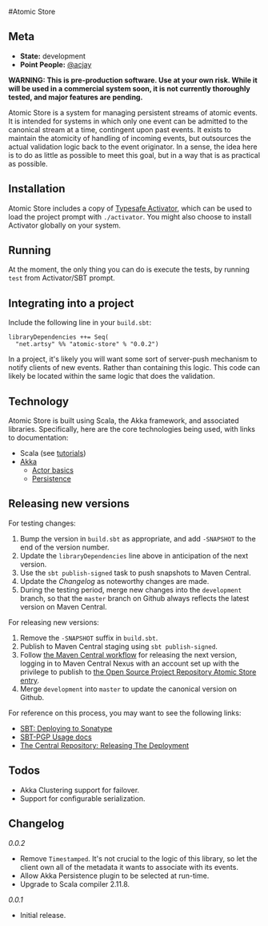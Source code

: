 #Atomic Store

## Meta

* __State:__ development
* __Point People:__ [@acjay](https://github.com/acjay)

**WARNING: This is pre-production software. Use at your own risk. While it will be used in a commercial system soon, it is not currently thoroughly tested, and major features are pending.**

Atomic Store is a system for managing persistent streams of atomic events. It is intended for systems in which only one event can be admitted to the canonical stream at a time, contingent upon past events. It exists to maintain the atomicity of handling of incoming events, but outsources the actual validation logic back to the event originator. In a sense, the idea here is to do as little as possible to meet this goal, but in a way that is as practical as possible. 

## Installation

Atomic Store includes a copy of [Typesafe Activator](http://www.typesafe.com/community/core-tools/activator-and-sbt), which can be used to load the project prompt with `./activator`. You might also choose to install Activator globally on your system.

## Running

At the moment, the only thing you can do is execute the tests, by running `test` from Activator/SBT prompt.

## Integrating into a project

Include the following line in your `build.sbt`:

```
libraryDependencies ++= Seq(
  "net.artsy" %% "atomic-store" % "0.0.2")
```

In a project, it's likely you will want some sort of server-push mechanism to notify clients of new events. Rather than containing this logic. This code can likely be located within the same logic that does the validation.

## Technology

Atomic Store is built using Scala, the Akka framework, and associated libraries. Specifically, here are the core technologies being used, with links to documentation:

- Scala (see [tutorials](http://docs.scala-lang.org/tutorials/))
- [Akka](http://doc.akka.io/docs/akka/snapshot/scala.html)
  - [Actor basics](http://doc.akka.io/docs/akka/snapshot/scala/actors.html)
  - [Persistence](http://doc.akka.io/docs/akka/snapshot/scala/persistence.html)
  
## Releasing new versions
   
For testing changes:

1. Bump the version in `build.sbt` as appropriate, and add `-SNAPSHOT` to the end of the version number.
2. Update the `libraryDependencies` line above in anticipation of the next version.
3. Use the `sbt publish-signed` task to push snapshots to Maven Central.
4. Update the *Changelog* as noteworthy changes are made.  
5. During the testing period, merge new changes into the `development` branch, so that the `master` branch on Github always reflects the latest version on Maven Central. 

For releasing new versions:
 
1. Remove the `-SNAPSHOT` suffix in `build.sbt`.
2. Publish to Maven Central staging using `sbt publish-signed`.
3. Follow [the Maven Central workflow](http://central.sonatype.org/pages/releasing-the-deployment.html) for releasing the next version, logging in to Maven Central Nexus with an account set up with the privilege to publish to [the Open Source Project Repository Atomic Store entry](https://issues.sonatype.org/browse/OSSRH-20964). 
4. Merge `development` into `master` to update the canonical version on Github.
  
For reference on this process, you may want to see the following links:
 
- [SBT: Deploying to Sonatype](http://www.scala-sbt.org/0.13/docs/Using-Sonatype.html)
- [SBT-PGP Usage docs](http://www.scala-sbt.org/sbt-pgp/usage.html)
- [The Central Repository: Releasing The Deployment](http://central.sonatype.org/pages/releasing-the-deployment.html)
  
## Todos

- Akka Clustering support for failover.
- Support for configurable serialization.
  
## Changelog

*0.0.2*
- Remove `Timestamped`. It's not crucial to the logic of this library, so let the client own all of the metadata it wants to associate with its events.
- Allow Akka Persistence plugin to be selected at run-time.
- Upgrade to Scala compiler 2.11.8.

*0.0.1*
- Initial release.